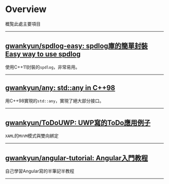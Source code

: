 # Overview
概覧此處主要項目
<hr/>

## [gwankyun/spdlog-easy: spdlog庫的簡單封裝 Easy way to use spdlog](https://github.com/gwankyun/spdlog-easy)
使用C++11封裝的`spdlog`，非常易用。
<hr/>

## [gwankyun/any: std::any in C++98](https://github.com/gwankyun/any)
用C++98實現的`std::any`，實現了絕大部分接口。
<hr/>

## [gwankyun/ToDoUWP: UWP寫的ToDo應用例子](https://github.com/gwankyun/ToDoUWP)
`XAML`的`MVVM`模式與雙向綁定
<hr/>

## [gwankyun/angular-tutorial: Angular入門教程](https://github.com/gwankyun/angular-tutorial)
自己學習Angular寫的半筆記半教程
<hr/>